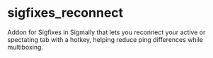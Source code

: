 # sigfixes_reconnect
Addon for Sigfixes in Sigmally  that lets you reconnect your active or spectating tab with a hotkey, helping reduce ping differences while multiboxing.
